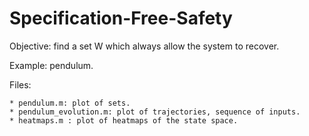 # Specification-Free-Safety

Objective: find a set W which always allow the system to recover. 

Example: pendulum.

Files:

    * pendulum.m: plot of sets. 
    * pendulum_evolution.m: plot of trajectories, sequence of inputs. 
    * heatmaps.m : plot of heatmaps of the state space.